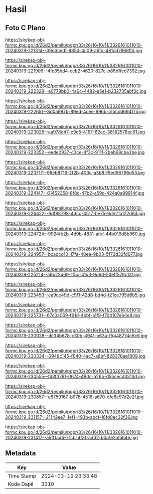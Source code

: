 # Hasil

## Foto C Plano

https://sirekap-obj-formc.kpu.go.id/26d2/pemilu/pdpr/33/26/16/10/11/3326161011010-20240319-221314--39ddcedf-985d-4c09-a6fd-481dd7868ffd.jpg

https://sirekap-obj-formc.kpu.go.id/26d2/pemilu/pdpr/33/26/16/10/11/3326161011010-20240319-221909--4fe35bd4-ceb2-4620-827c-b86b1fed7392.jpg

https://sirekap-obj-formc.kpu.go.id/26d2/pemilu/pdpr/33/26/16/10/11/3326161011010-20240319-222328--e0778bb0-4a6c-4482-a5e1-b232735abf3c.jpg

https://sirekap-obj-formc.kpu.go.id/26d2/pemilu/pdpr/33/26/16/10/11/3326161011010-20240319-222651--8d0a987b-89ed-4cee-996b-a1bcdd694175.jpg

https://sirekap-obj-formc.kpu.go.id/26d2/pemilu/pdpr/33/26/16/10/11/3326161011010-20240319-223025--aa978c47-c9c5-4167-82ec-38182578ec91.jpg

https://sirekap-obj-formc.kpu.go.id/26d2/pemilu/pdpr/33/26/16/10/11/3326161011010-20240319-223352--eede0937-c3ce-4f3c-9111-2beb68cbe2be.jpg

https://sirekap-obj-formc.kpu.go.id/26d2/pemilu/pdpr/33/26/16/10/11/3326161011010-20240319-223717--98eb8716-2f2b-403c-a3b8-f5ed96796d53.jpg

https://sirekap-obj-formc.kpu.go.id/26d2/pemilu/pdpr/33/26/16/10/11/3326161011010-20240319-224147--61452358-8f8c-47b2-a59c-424a0a89914f.jpg

https://sirekap-obj-formc.kpu.go.id/26d2/pemilu/pdpr/33/26/16/10/11/3326161011010-20240319-224422--6df88798-4dcc-4517-be75-6de21a122d64.jpg

https://sirekap-obj-formc.kpu.go.id/26d2/pemilu/pdpr/33/26/16/10/11/3326161011010-20240319-224724--9924fb2b-4d9b-4831-afef-44b019d8b960.jpg

https://sirekap-obj-formc.kpu.go.id/26d2/pemilu/pdpr/33/26/16/10/11/3326161011010-20240319-224957--bcadcd10-17fa-48ee-9b03-5f72d32fd677.jpg

https://sirekap-obj-formc.kpu.go.id/26d2/pemilu/pdpr/33/26/16/10/11/3326161011010-20240319-225214--a9b23d69-1f5c-41d3-9d63-53eff579c13f.jpg

https://sirekap-obj-formc.kpu.go.id/26d2/pemilu/pdpr/33/26/16/10/11/3326161011010-20240319-225450--ea9ce49d-c9f1-42d8-bd4d-f21ce795d6b5.jpg

https://sirekap-obj-formc.kpu.go.id/26d2/pemilu/pdpr/33/26/16/10/11/3326161011010-20240319-225731--67c0a069-f61d-4bbf-a1f8-f7d4107eb4e8.jpg

https://sirekap-obj-formc.kpu.go.id/26d2/pemilu/pdpr/33/26/16/10/11/3326161011010-20240319-230028--dc34b678-c30b-4941-b63a-f5448774c6c6.jpg

https://sirekap-obj-formc.kpu.go.id/26d2/pemilu/pdpr/33/26/16/10/11/3326161011010-20240319-230334--0948c145-f640-4ac7-a8bf-828376ee1009.jpg

https://sirekap-obj-formc.kpu.go.id/26d2/pemilu/pdpr/33/26/16/10/11/3326161011010-20240319-230555--f43f3791-0674-490c-a26b-d5bcecd3313d.jpg

https://sirekap-obj-formc.kpu.go.id/26d2/pemilu/pdpr/33/26/16/10/11/3326161011010-20240319-230857--e6759167-b976-4516-a670-dfe6e97d2e2f.jpg

https://sirekap-obj-formc.kpu.go.id/26d2/pemilu/pdpr/33/26/16/10/11/3326161011010-20240319-231157--21142ee7-1ef1-493b-abcf-16fd0ec32f36.jpg

https://sirekap-obj-formc.kpu.go.id/26d2/pemilu/pdpr/33/26/16/10/11/3326161011010-20240319-231417--a5ff1ad4-71cb-4f3f-ad02-b0a1e2afab4e.jpg


## Metadata

| Key        | Value               |
| ---------- | ------------------- |
| Time Stamp | 2024-03-19 23:33:48 |
| Kode Dapil | 3310                |



